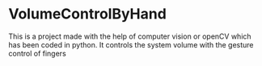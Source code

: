 # VolumeControlByHand
This is a project made with the help of computer vision or openCV  which has been coded in python. It controls the system volume with the gesture control of fingers 
